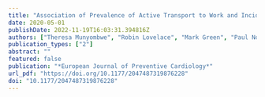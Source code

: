```yaml
---
title: "Association of Prevalence of Active Transport to Work and Incidence of Myocardial Infarction: A Nationwide Ecological Study"
date: 2020-05-01
publishDate: 2022-11-19T16:03:31.394816Z
authors: ["Theresa Munyombwe", "Robin Lovelace", "Mark Green", "Paul Norman", "Sarah Walpole", "Marlous Hall", "Adam Timmis", "Phil Batin", "Alistair Brownlee", "Jonathan Brownlee", "Ged Oliver", "Chris P Gale"]
publication_types: ["2"]
abstract: ""
featured: false
publication: "*European Journal of Preventive Cardiology*"
url_pdf: "https://doi.org/10.1177/2047487319876228"
doi: "10.1177/2047487319876228"
---
```



